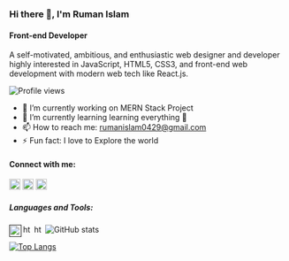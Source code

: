 ### Hi there 👋, I'm Ruman Islam
#### Front-end Developer

A self-motivated, ambitious, and enthusiastic web designer and developer highly interested in JavaScript, HTML5, CSS3, and front-end web development with modern web tech like React.js.

![Profile views](https://gpvc.arturio.dev/Ruman-Islam)  

- 🔭 I’m currently working on MERN Stack Project 
- 🌱 I’m currently learning learning everything 🤣 
- 📫 How to reach me: rumanislam0429@gmail.com 
- ⚡ Fun fact: I love to Explore the world 

#### Connect with me:
[<img src='https://camo.githubusercontent.com/a0182f84f3e188a2e03f07520e29be1eccdd96e4182adcb829c8f1633354bba6/68747470733a2f2f696d672e736869656c64732e696f2f62616467652f2532302d436f6e6e6563742d626c61636b3f636f6c6f723d313431373141266c6162656c436f6c6f723d323132313231266c6f676f3d6c696e6b6564696e266c6f676f436f6c6f723d666666666666' alt='linkedin' height='20'>](https://www.linkedin.com/in/https://www.linkedin.com/in/ruman-islam-6a567016a//)
[<img src='https://camo.githubusercontent.com/f8bcf3653634baab9e8dd74834fc4ef118c31e7d1805024d4d76aaba6369656b/68747470733a2f2f696d672e736869656c64732e696f2f62616467652f2532302d466f6c6c6f772d626c61636b3f636f6c6f723d313431373141266c6162656c436f6c6f723d313937366432266c6f676f3d66616365626f6f6b266c6f676f436f6c6f723d666666666666' alt='facebook' height='20'>](https://www.facebook.com/https://www.facebook.com/zayedkhan.ruman) 
[<img src='https://www.kindpng.com/picc/m/336-3367824_cloud-network-logo-png-transparent-png.png' alt='website' height='20'>](https://portfolio-ec16e.web.app/)  

##### Languages and Tools:
<a href="">
    <img align="left" alt="html" width="22px" title="Visual Studio Code" src="https://raw.githubusercontent.com/prosany/prosany/main/images/visual-studio-code.svg" style="max-width: 100%;">
</a>
<a href="">
    <img align="left" alt="html" width="17px" title="HTML5" src="https://raw.githubusercontent.com/prosany/prosany/main/images/html5.svg" style="max-width: 100%;">
</a>
<a href="">
    <img align="left" alt="html" width="17px" title="CSS3" src="https://raw.githubusercontent.com/prosany/prosany/main/images/css-3.svg" style="max-width: 100%;">
</a>


![GitHub stats](https://github-readme-stats.vercel.app/api?username=Ruman-Islam&show_icons=true&count_private=true)  

[![Top Langs](https://github-readme-stats.vercel.app/api/top-langs/?username=Ruman-Islam)](https://github.com/anuraghazra/github-readme-stats)

